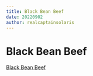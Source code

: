 ```yaml
---
title: Black Bean Beef 
date: 20220902
author: realcaptainsolaris
---
```


# Black Bean Beef 


[Black Bean Beef](https://thewoksoflife.com/beef-black-bean-sauce/)
